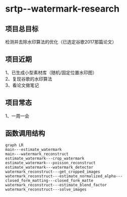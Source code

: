 # srtp--watermark-research
## 项目总目标
检测并去除水印算法的优化（已选定谷歌2017那篇论文）
## 项目近期
1、已生成小型素材库（随机/固定位置水印图）  
2、复现谷歌的水印算法  
3、看论文做笔记

## 项目常态
1、一周一会

## 函数调用结构

```mermaid
graph LR
main---estimate_watermark
main---watermark_reconstruct
estimate_watermark---crop_watermark
estimate_watermark---poisson_reconstruct
estimate_watermark---watermark_detector
watermark_reconstruct---get_cropped_images
watermark_reconstruct---estimate_normalized_alpha---closed_form_matting---closed_form_matte
watermark_reconstruct---estimate_blend_factor
watermark_reconstruct---solve_images
```

